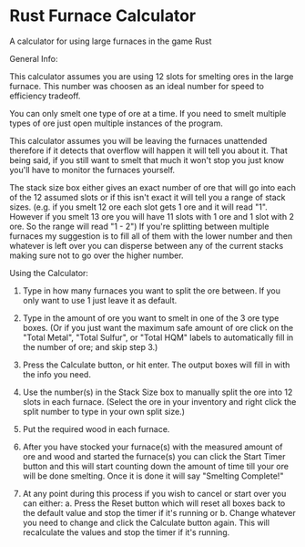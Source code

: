 # Rust Furnace Calculator
 A calculator for using large furnaces in the game Rust

General Info:

This calculator assumes you are using 12 slots for smelting ores in the large furnace. This number was choosen as an ideal number for speed to efficiency tradeoff.

You can only smelt one type of ore at a time. If you need to smelt multiple types of ore just open multiple instances of the program.

This calculator assumes you will be leaving the furnaces unattended therefore if it detects that overflow will happen it will tell you about it. That being said, if you still want to smelt that much it won't stop you just know you'll have to monitor the furnaces yourself.

The stack size box either gives an exact number of ore that will go into each of the 12 assumed slots or if this isn't exact it will tell you a range of stack sizes.
(e.g. if you smelt 12 ore each slot gets 1 ore and it will read "1". However if you smelt 13 ore you will have 11 slots with 1 ore and 1 slot with 2 ore. So the range will read "1 - 2")
If you're splitting between multiple furnaces my suggestion is to fill all of them with the lower number and then whatever is left over you can disperse between any of the current stacks making sure not to go over the higher number.


Using the Calculator:

1. Type in how many furnaces you want to split the ore between. If you only want to use 1 just leave it as default.

2. Type in the amount of ore you want to smelt in one of the 3 ore type boxes. (Or if you just want the maximum safe amount of ore click on the "Total Metal", "Total Sulfur", or "Total HQM" labels to automatically fill in the number of ore; and skip step 3.)

3. Press the Calculate button, or hit enter. The output boxes will fill in with the info you need.

4. Use the number(s) in the Stack Size box to manually split the ore into 12 slots in each furnace. (Select the ore in your inventory and right click the split number to type in your own split size.)

5. Put the required wood in each furnace.

6. After you have stocked your furnace(s) with the measured amount of ore and wood and started the furnace(s) you can click the Start Timer button and this will start counting down the amount of time till your ore will be done smelting. Once it is done it will say "Smelting Complete!"

7. At any point during this process if you wish to cancel or start over you can either:
    a. Press the Reset button which will reset all boxes back to the default value and stop the timer if it's running
    or
    b. Change whatever you need to change and click the Calculate button again. This will recalculate the values and stop the timer if it's running.

